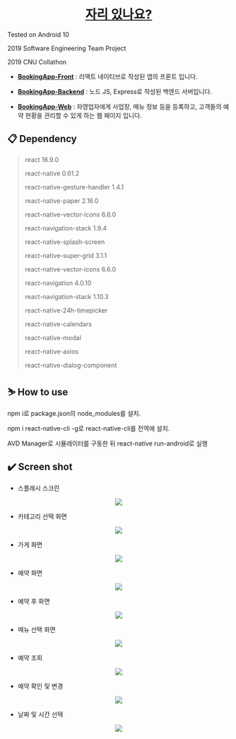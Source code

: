 <h1 align="center">
    <a href="#">
    자리 있나요?
   </a>
</h1>

Tested on Android 10  

2019 Software Engineering Team Project  

2019 CNU Collathon  

- [**BookingApp-Front**][a] : 리액트 네이티브로 작성된 앱의 프론트 입니다.

- [**BookingApp-Backend**][b] : 노드 JS, Express로 작성된 백엔드 서버입니다. 

- [**BookingApp-Web**][c] : 자영업자에게 사업장, 메뉴 정보 등을 등록하고, 고객들의 예약 현황을 관리할 수 있게 하는 웹 페이지 입니다. 

[a]: https://github.com/CNU-collathon/BookingApp-Front
[b]: https://github.com/CNU-collathon/BookingApp-Backend
[c]: https://github.com/CNU-collathon/BookingApp-Web


## 📋 Dependency

> react 16.9.0
>
> react-native 0.61.2
>
> react-native-gesture-handler 1.4.1
>
> react-native-paper 2.16.0
>
> react-native-vector-icons 6.6.0
>
> react-navigation-stack 1.9.4
>
> react-native-splash-screen
>
> react-native-super-grid 3.1.1
>
> react-native-vector-icons 6.6.0
>
> react-navigation 4.0.10
> 
> react-navigation-stack 1.10.3
> 
> react-native-24h-timepicker
>
> react-native-calendars
>
> react-native-modal
> 
> react-native-axios
>
> react-native-dialog-component

## ⛷️ How to use

npm i로 package.json의 node_modules를 설치.

npm i react-native-cli -g로 react-native-cli를 전역에 설치.

AVD Manager로 시뮬레이터를 구동한 뒤 react-native run-android로 실행


## ✔️ Screen shot

* 스플래시 스크린

<p align="center">
<img src="screenshots/Splash.png">
</p>

* 카테고리 선택 화면

<p align="center">
<img src="screenshots/categorySelector.png">
</p>

* 가게 화면

<p align="center">
<img src="screenshots/storepage.png">
</p>

* 예약 화면

<p align="center">
<img src="screenshots/reservation.png">
</p>

* 예약 후 화면

<p align="center">
<img src="screenshots/reserveCheck.png">
</p>

* 메뉴 선택 화면

<p align="center">
<img src="screenshots/menu.png">
</p>

* 예약 조회

<p align="center">
<img src="screenshots/reserveSearch.png">
</p>

* 예약 확인 및 변경

<p align="center">
<img src="screenshots/reserveChange.png">
</p>

* 날짜 및 시간 선택

<p align="center">
<img src="screenshots/calendar.png">
</p>




